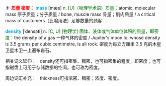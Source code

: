 ☀ <font color="red">**质量 密度：**</font>
<font color="sky blue">**mass**</font> [mæs] 
<font color="rgb(227, 108, 9)">n. [U]（物理学术语）质量：</font>atomic, molecular mass 原子质量；分子质量 / bone, muscle mass 骨量；肌肉质量 / a critical mass of customers（比喻用法）足够数量的顾客
           
<font color="sky blue">**density**</font> [ˈdensəti]
<font color="rgb(227, 108, 9)">n. [C, U] [物理学] 固体、液体或气体单位体积的质量，即密度：</font>the density of a gas 一种气体的密度 / Jupiter's moon Io, whose density is 3.5 grams per cubic centimetre, is all rock. 密度为每立方厘米 3.5 克的木星卫星木卫一上遍布岩石。

相关词义延伸：
· density还可指密集、稠密，也可指密集的程度，即密度；也可指磁盘上可用于存储数据的空间，也可称为密度。

周边词汇补充：
· thickness可指浓密、稠密；浓度、密度。

